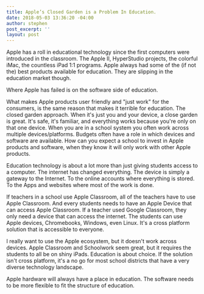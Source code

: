 ```yaml
---
title: Apple’s Closed Garden is a Problem In Education.
date: 2018-05-03 13:36:20 -04:00
author: stephen
post_excerpt: ''
layout: post
---
```


Apple has a roll in educational technology since the first computers were introduced in the classroom. The Apple II, HyperStudio projects, the colorful iMac, the countless iPad 1:1 programs. Apple always had some of the (if not the) best products available for education. They are slipping in the education market though.

Where Apple has failed is on the software side of education.

What makes Apple products user friendly and "just work" for the consumers, is the same reason that makes it terrible for education. The closed garden approach. When it's just you and your device, a close garden is great. It's safe, it's familiar, and everything works because you're only on that one device. When you are in a school system you often work across multiple devices/platforms. Budgets often have a role in which devices and software are available. How can you expect a school to invest in Apple products and software, when they know it will only work with other Apple products.

Education technology is about a lot more than just giving students access to a computer. The internet has changed everything. The device is simply a gateway to the Internet. To the online accounts where everything is stored. To the Apps and websites where most of the work is done.

If teachers in a school use Apple Classroom, all of the teachers have to use Apple Classroom. And every students needs to have an Apple Device that can access Apple Classroom. If a teacher used Google Classroom, they only need a device that can access the internet. The students can use Apple devices, Chromebooks, Windows, even Linux. It's a cross platform solution that is accessible to everyone.

I really want to use the Apple ecosystem, but it doesn't work across devices. Apple Classroom and Schoolwork seem great, but it requires the students to all be on shiny iPads. Education is about choice. If the solution isn't cross platform, it's a no go for most school districts that have a very diverse technology landscape. 

Apple hardware will always have a place in education. The software needs to be more flexible to fit the structure of education.
